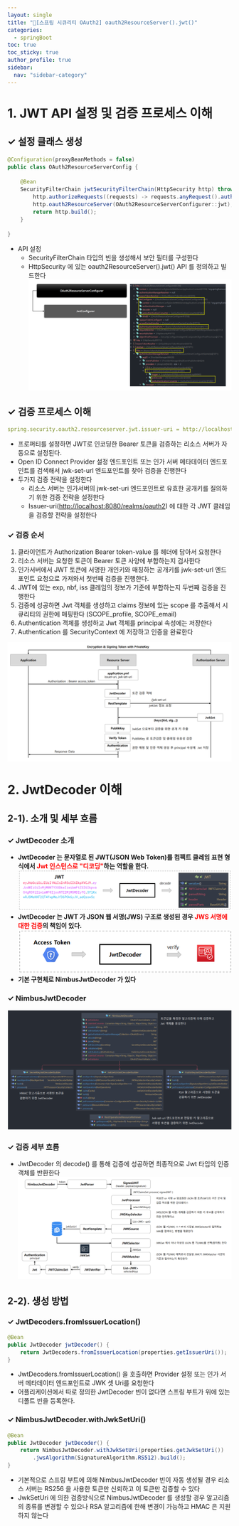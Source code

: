 ```yaml
---
layout: single
title: "👀[스프링 시큐리티 OAuth2] oauth2ResourceServer().jwt()"
categories:
  - springBoot
toc: true
toc_sticky: true
author_profile: true
sidebar:
  nav: "sidebar-category"
---
```


# 1. JWT API 설정 및 검증 프로세스 이해

## ✓ 설정 클래스 생성

```java
@Configuration(proxyBeanMethods = false)
public class OAuth2ResourceServerConfig {

	@Bean
	SecurityFilterChain jwtSecurityFilterChain(HttpSecurity http) throws Exception {
		http.authorizeRequests((requests) -> requests.anyRequest().authenticated());
		http.oauth2ResourceServer(OAuth2ResourceServerConfigurer::jwt); // jwt 토큰을 검증하는 빈들과 클래스를 생성하고 초기화 함
		return http.build();
	}

}
```

- API 설정
  - SecurityFilterChain 타입의 빈을 생성해서 보안 필터를 구성한다
  - HttpSecurity 에 있는 oauth2ResourceServer().jwt() API 를 정의하고 빌드한다
    <img src="/assets/images/springBoot/image00000005.png">

## ✓ 검증 프로세스 이해

```yaml
spring.security.oauth2.resourceserver.jwt.issuer-uri = http://localhost:8080/realms/oauth2
```

- 프로퍼티를 설정하면 JWT로 인코딩한 Bearer 토큰을 검증하는 리소스 서버가 자동으로 설정된다.
- Open ID Connect Provider 설정 엔드포인트 또는 인가 서버 메타데이터 엔드포인트를 검색해서 jwk-set-url 엔드포인트를 찾아 검증을 진행한다
- 두가지 검증 전략을 설정한다
  - 리소스 서버는 인가서버의 jwk-set-uri 엔드포인트로 유효한 공개키를 질의하기 위한 검증 전략을 설정한다
  - Issuer-uri(<http://localhost:8080/realms/oauth2>) 에 대한 각 JWT 클레임을 검증할 전략을 설정한다

### ✓ 검증 순서

1. 클라이언트가 Authorization Bearer token-value 를 헤더에 담아서 요청한다
2. 리소스 서버는 요청한 토큰이 Bearer 토큰 사양에 부합하는지 검사한다
3. 인가서버에서 JWT 토큰에 서명한 개인키와 매칭하는 공개키를 jwk-set-url 엔드포인트 요청으로 가져와서 첫번째 검증을 진행한다.
4. JWT에 있는 exp, nbf, iss 클레임의 정보가 기준에 부합하는지 두번째 검증을 진행한다
5. 검증에 성공하면 Jwt 객체를 생성하고 claims 정보에 있는 scope 를 추출해서 시큐리티의 권한에 매핑한다 (SCOPE_profile, SCOPE_email)
6. Authentication 객체를 생성하고 Jwt 객체를 principal 속성에는 저장한다
7. Authentication 를 SecurityContext 에 저장하고 인증을 완료한다

<img src="/assets/images/springBoot/image00000006.png">

# 2. JwtDecoder 이해

## 2-1). 소개 및 세부 흐름

### ✓ JwtDecoder 소개

- <b>JwtDecoder 는 문자열로 된 JWT(JSON Web Token)를 컴팩트 클레임 표현 형식에서 <span style="color: red">Jwt 인스턴스로 "디코딩"</span>하는 역할을 한다.</b>
  <img src="/assets/images/springBoot/image00000007.png">
- <b>JwtDecoder 는 JWT 가 JSON 웹 서명(JWS) 구조로 생성된 경우 <span style="color: red">JWS 서명에 대한 검증</span>의 책임이 있다.</b>
  <img src="/assets/images/springBoot/image00000008.png">
- <b>기본 구현체로 NimbusJwtDecoder 가 있다</b>

### ✓ NimbusJwtDecoder

<img src="/assets/images/springBoot/image00000009.png">

### ✓ 검증 세부 흐름

- JwtDecoder 의 decode() 를 통해 검증에 성공하면 최종적으로 Jwt 타입의 인증객체를 반환한다
  <img src="/assets/images/springBoot/image00000010.png">

## 2-2). 생성 방법

### ✓ JwtDecoders.fromIssuerLocation()

```java
@Bean
public JwtDecoder jwtDecoder() {
	return JwtDecoders.fromIssuerLocation(properties.getIssuerUri());
}
```

- JwtDecoders.fromIssuerLocation() 을 호출하면 Provider 설정 또는 인가 서버 메타데이터 엔드포인트로 JWK 셋 Uri를 요청한다
- 어플리케이션에서 따로 정의한 JwtDecoder 빈이 없다면 스프링 부트가 위에 있는 디폴트 빈을 등록한다.

### ✓ NimbusJwtDecoder.withJwkSetUri()

```java
@Bean
public JwtDecoder jwtDecoder() {
	return NimbusJwtDecoder.withJwkSetUri(properties.getJwkSetUri())
		.jwsAlgorithm(SignatureAlgorithm.RS512).build();
}
```

- 기본적으로 스프링 부트에 의해 NimbusJwtDecoder 빈이 자동 생성될 경우 리소스 서버는 RS256 을 사용한 토큰만 신뢰하고 이 토큰만 검증할 수 있다
- JwkSetUri 에 의한 검증방식으로 NimbusJwtDecoder 를 생성할 경우 알고리즘의 종류를 변경할 수 있으나 RSA 알고리즘에 한해 변경이 가능하고 HMAC 은 지원하지 않는다
